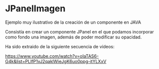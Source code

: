 # JPanelImagen

Ejemplo muy ilustrativo de la creación de un componente en JAVA

Consistía en crear un componente JPanel en el que podamos incorporar como fondo una imagen, además de poder modificar su opacidad.

Ha sido extraido de la siguiente secuencia de vídeos:

https://www.youtube.com/watch?v=oIaTAS6-G4k&list=PLIfP1vJ2qaklWieJgK6uo0ppg-itYLXxV

